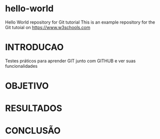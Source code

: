 # hello-world
Hello World repository for Git tutorial
This is an example repository for the Git tutoial on https://www.w3schools.com

# INTRODUCAO
Testes práticos para aprender GIT junto com GITHUB e ver suas funcionalidades
# OBJETIVO

# RESULTADOS

# CONCLUSÃO
